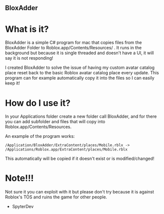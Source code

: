 ## BloxAdder
# What is it?
BloxAdder is a simple C# program for mac that copies files from the BloxAdder Folder to Roblox.app/Contents/Resources/ . It runs in the background but because it is single threaded and doesn't have a UI, it will say it is not responding!

I created BloxAdder to solve the issue of having my custom avatar catalog place reset back to the basic Roblox avatar catalog place every update. This program can for example automatically copy it into the files so I can easily keep it!

# How do I use it?

In your Applications folder create a new folder call BloxAdder, and for there you can add subfolder and files that will copy into Roblox.app/Contents/Resources.

An example of the program works:

```/Application/BloxAdder/ExtraContent/places/Mobile.rblx -> /Applications/Roblox.app/ExtraContent/places/Mobile.rblx```

This automatically will be copied if it doesn't exist or is modified/changed!

# Note!!!
Not sure it you can exploit with it but please don't try because it is against Roblox's TOS and ruins the game for other people.

- SpyterDev

